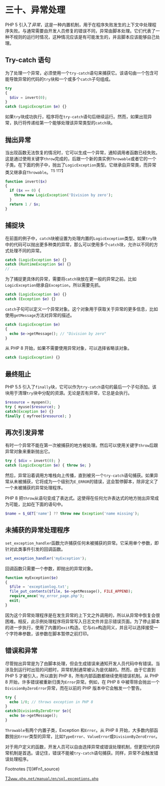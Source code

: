 # 三十、异常处理

PHP 5 引入了*异常*，这是一种内置机制，用于在程序失败发生的上下文中处理程序失败。与通常需要由开发人员修复的错误不同，异常由脚本处理。它们代表了一种不规则的运行时情况，这种情况应该是有可能发生的，并且脚本应该能够自己处理。

## Try-catch 语句

为了处理一个异常，必须使用一个`try-catch`语句来捕获它。该语句由一个包含可能导致异常的代码的`try`块和一个或多个`catch`子句组成。

```php
try
{
  $div = invert(0);
}
catch (LogicException $e) {}

```

如果`try`块成功执行，程序将在`try-catch`语句后继续运行。然而，如果出现异常，执行将传递给第一个能够处理该异常类型的`catch`块。

## 抛出异常

当出现函数无法恢复的情况时，它可以生成一个异常，通知调用者函数已经失败。这是通过使用关键字`throw`完成的，后跟一个新的类实例`Throwable`或者它的一个子类。在下面的例子中，抛出了`LogicException`类型。它继承自异常类，而异常类又继承自`Throwable`。<sup>T5 1T7】</sup>

```php
function invert($x)
{
  if ($x == 0) {
    throw new LogicException('Division by zero');
  }
  return 1 / $x;
}

```

## 捕捉块

在前面的例子中，`catch`块被设置为处理内置的`LogicException`类型。如果`try`块中的代码可以抛出更多种类的异常，那么可以使用多个`catch`块，允许以不同的方式处理不同的异常。

```php
catch (LogicException $e) {}
catch (RuntimeException $e) {}
// ...

```

为了捕捉更具体的异常，需要将`catch`块放在更一般的异常之前。比如`LogicException`继承自`Exception`，所以需要先抓。

```php
catch (LogicException $e) {}
catch (Exception $e) {}

```

`catch`子句可以定义一个异常对象。这个对象用于获取关于异常的更多信息，比如使用`getMessage`方法对异常的描述。

```php
catch (LogicException $e)
{
  echo $e->getMessage(); // "Division by zero"
}

```

从 PHP 8 开始，如果不需要使用异常对象，可以选择省略该对象。

```php
catch (LogicException) {}

```

## 最终阻止

PHP 5.5 引入了`finally`块，它可以作为`try-catch`语句的最后一个子句添加。该块用于清理`try`块中分配的资源。无论是否有异常，它总是会执行。

```php
$resource = myopen();
try { myuse($resource); }
catch(Exception $e) {}
finally { myfree($resource); }

```

## 再次引发异常

有时一个异常不能在第一次被捕获的地方被处理。然后可以使用关键字`throw`后跟异常对象来重新抛出它。

```php
try { $div = invert(0); }
catch (LogicException $e) { throw $e; }

```

然后，异常沿着调用方堆栈向上传播，直到被另一个`try-catch`语句捕获。如果异常从未被捕获，它将成为一个级别为`E_ERROR`的错误，这会暂停脚本，除非定义了一个未被捕获的异常处理程序。

PHP 8 把`throw`从语句变成了表达式。这使得在任何允许表达式的地方抛出异常成为可能，比如在下面的语句中。

```php
$name = $_GET['name'] ?? throw new Exception('name missing');

```

## 未捕获的异常处理程序

`set_exception_handler`函数允许捕获任何未被捕获的异常。它采用单个参数，即针对此类事件引发的回调函数。

```php
set_exception_handler('myException');

```

回调函数只需要一个参数，即抛出的异常对象。

```php
function myException($e)
{
  $file = 'exceptionlog.txt';
  file_put_contents($file, $e->getMessage(), FILE_APPEND);
  require_once('my_error_page.php');
  exit;
}

```

因为这个异常处理程序是在发生异常的上下文之外调用的，所以从异常中恢复会很困难。相反，此示例处理程序将异常写入日志文件并显示错误页面。为了停止脚本的进一步执行，使用了内置的`exit`构造。它与`die`构造同义，并且可以选择接受一个字符串参数，该参数在脚本暂停之前打印。

## 错误和异常

尽管抛出异常是为了由脚本处理，但会生成错误来通知开发人员代码中有错误。当涉及到运行时出现的问题时，异常机制通常被认为是优越的。然而，由于它直到 PHP 5 才被引入，所以直到 PHP 8，所有内部函数都继续使用错误机制。从 PHP 8 开始，许多错误被重新归类为`Error`异常。例如，在 PHP 8 中被零除会抛出一个`DivisionByZeroError`异常，而在以前的 PHP 版本中它会触发一个警告。

```php
try {
  echo 1/0; // throws exception in PHP 8
}
catch(DivisionByZeroError $e){
  echo $e->getMessage();
}

```

`Throwable`有两个内置子类，Exception 和`Error`。从 PHP 8 开始，大多数内部函数抛出`Error`类型的异常，比如`TypeError`、`ValueError`或`DivisionByZeroError`。

对于用户定义的函数，开发人员可以自由选择异常或错误处理机制，但更现代的异常机制是首选。请记住，错误不能被`try-catch`语句捕获。同样，异常不会触发错误处理程序。

<aside aria-label="Footnotes" class="FootnoteSection" epub:type="footnotes">Footnotes [1](#Fn1_source)

[T2`www.php.net/manual/en/spl.exceptions.php`](http://www.php.net/manual/en/spl.exceptions.php)

 </aside>